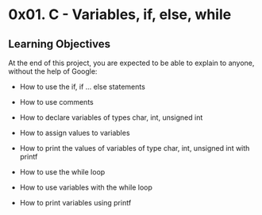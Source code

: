 # 0x01. C - Variables, if, else, while

## Learning Objectives

At the end of this project, you are expected to be able to explain to anyone, without the help of Google:

* How to use the if, if ... else statements

* How to use comments

* How to declare variables of types char, int, unsigned int

* How to assign values to variables

* How to print the values of variables of type char, int, unsigned int with printf

* How to use the while loop

* How to use variables with the while loop

* How to print variables using printf
